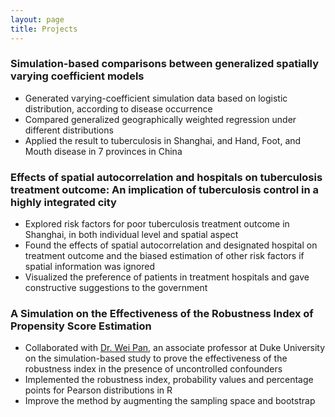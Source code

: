 ```yaml
---
layout: page
title: Projects
---
```


### Simulation-based comparisons between generalized spatially varying coefficient models  
* Generated varying-coefficient simulation data based on logistic distribution, according to disease occurrence </li> 
* Compared generalized geographically weighted regression under different distributions 
* Applied the result to tuberculosis in Shanghai, and Hand, Foot, and Mouth disease in 7 provinces in China  

### Effects of spatial autocorrelation and hospitals on tuberculosis treatment outcome: An implication of tuberculosis control in a highly integrated city  
* Explored risk factors for poor tuberculosis treatment outcome in Shanghai, in both individual level and spatial aspect  
* Found the effects of spatial autocorrelation and designated hospital on treatment outcome and the biased estimation of other risk factors if spatial information was ignored  
* Visualized the preference of patients in treatment hospitals and gave constructive suggestions to the government  

### A Simulation on the Effectiveness of the Robustness Index of Propensity Score Estimation  
* Collaborated with [Dr. Wei Pan](https://sites.duke.edu/panwei/), an associate professor at Duke University on the simulation-based study to prove the effectiveness of the robustness index in the presence of uncontrolled confounders  
* Implemented the robustness index, probability values and percentage points for Pearson distributions in R  
* Improve the method by augmenting the sampling space and bootstrap  



